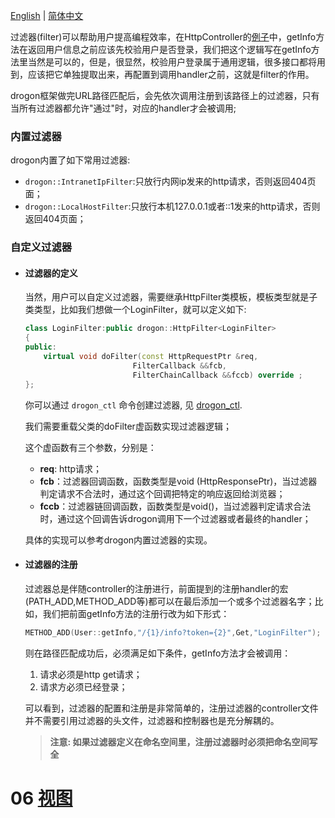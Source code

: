 [English](ENG-05-Filter) | [简体中文](CHN-05-过滤器)

过滤器(filter)可以帮助用户提高编程效率，在HttpController的[例子](CHN-04-2-控制器-HttpController)中，getInfo方法在返回用户信息之前应该先校验用户是否登录，我们把这个逻辑写在getInfo方法里当然是可以的，但是，很显然，校验用户登录属于通用逻辑，很多接口都将用到，应该把它单独提取出来，再配置到调用handler之前，这就是filter的作用。

drogon框架做完URL路径匹配后，会先依次调用注册到该路径上的过滤器，只有当所有过滤器都允许"通过"时，对应的handler才会被调用;

### 内置过滤器

drogon内置了如下常用过滤器:

* `drogon::IntranetIpFilter`:只放行内网ip发来的http请求，否则返回404页面；
* `drogon::LocalHostFilter`:只放行本机127.0.0.1或者::1发来的http请求，否则返回404页面；

### 自定义过滤器

* #### 过滤器的定义

  当然，用户可以自定义过滤器，需要继承HttpFilter类模板，模板类型就是子类类型，比如我们想做一个LoginFilter，就可以定义如下:

  ```c++
  class LoginFilter:public drogon::HttpFilter<LoginFilter>
  {
  public:
      virtual void doFilter(const HttpRequestPtr &req,
                          FilterCallback &&fcb,
                          FilterChainCallback &&fccb) override ;
  };
  ```

  你可以通过 `drogon_ctl` 命令创建过滤器, 见 [drogon_ctl](CHN-11-drogon_ctl命令#过滤器创建).

  我们需要重载父类的doFilter虚函数实现过滤器逻辑；

  这个虚函数有三个参数，分别是：

  * **req**: http请求；
  * **fcb**：过滤器回调函数，函数类型是void (HttpResponsePtr)，当过滤器判定请求不合法时，通过这个回调把特定的响应返回给浏览器；
  * **fccb**：过滤器链回调函数，函数类型是void()，当过滤器判定请求合法时，通过这个回调告诉drogon调用下一个过滤器或者最终的handler；

  具体的实现可以参考drogon内置过滤器的实现。

* #### 过滤器的注册

  过滤器总是伴随controller的注册进行，前面提到的注册handler的宏(PATH_ADD,METHOD_ADD等)都可以在最后添加一个或多个过滤器名字；比如，我们把前面getInfo方法的注册行改为如下形式：

  ```c++
  METHOD_ADD(User::getInfo,"/{1}/info?token={2}",Get,"LoginFilter");
  ```

  则在路径匹配成功后，必须满足如下条件，getInfo方法才会被调用：

  1. 请求必须是http get请求；
  2. 请求方必须已经登录；

  可以看到，过滤器的配置和注册是非常简单的，注册过滤器的controller文件并不需要引用过滤器的头文件，过滤器和控制器也是充分解耦的。

  > **注意: 如果过滤器定义在命名空间里，注册过滤器时必须把命名空间写全**

# 06 [视图](CHN-06-视图)
